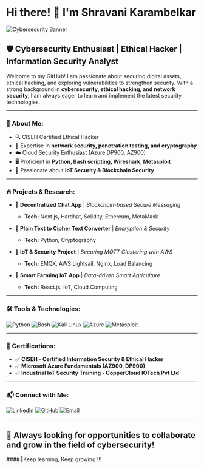 # Hi there! 👋 I'm Shravani Karambelkar

![Cybersecurity Banner](https://img.shields.io/badge/Cybersecurity-Ethical%20Hacking-red)

## 🛡️ Cybersecurity Enthusiast | Ethical Hacker | Information Security Analyst

Welcome to my GitHub! I am passionate about securing digital assets, ethical hacking, and exploring vulnerabilities to strengthen security. With a strong background in **cybersecurity, ethical hacking, and network security**, I am always eager to learn and implement the latest security technologies.

---

### 🔹 About Me:
- 🔍 CISEH Certified Ethical Hacker
- 🔗 Expertise in **network security, penetration testing, and cryptography**
- ☁️ Cloud Security Enthusiast (Azure DP900, AZ900)
- 🖥️ Proficient in **Python, Bash scripting, Wireshark, Metasploit**
- 🔄 Passionate about **IoT Security & Blockchain Security**

---

### 🔥 Projects & Research:
- **🔐 Decentralized Chat App** | *Blockchain-based Secure Messaging*
  - **Tech:** Next.js, Hardhat, Solidity, Ethereum, MetaMask

- **🔏 Plain Text to Cipher Text Converter** | *Encryption & Security*
  - **Tech:** Python, Cryptography

- **📡 IoT & Security Project** | *Securing MQTT Clustering with AWS*
  - **Tech:** EMQX, AWS Lightsail, Nginx, Load Balancing

- **🌿 Smart Farming IoT App** | *Data-driven Smart Agriculture*
  - **Tech:** React.js, IoT, Cloud Computing

---

### 🛠️ Tools & Technologies:
![Python](https://img.shields.io/badge/Python-3776AB?style=for-the-badge&logo=python&logoColor=white)
![Bash](https://img.shields.io/badge/Bash_Scripting-121011?style=for-the-badge&logo=gnu-bash&logoColor=white)
![Kali Linux](https://img.shields.io/badge/Kali_Linux-268BEE?style=for-the-badge&logo=kalilinux&logoColor=white)
![Azure](https://img.shields.io/badge/Azure-0078D4?style=for-the-badge&logo=microsoftazure&logoColor=white)
![Metasploit](https://img.shields.io/badge/Metasploit-005FCE?style=for-the-badge&logo=metasploit&logoColor=white)

---

### 📜 Certifications:
- ✅ **CISEH - Certified Information Security & Ethical Hacker**
- ✅ **Microsoft Azure Fundamentals (AZ900, DP900)**
- ✅ **Industrial IoT Security Training - CopperCloud IOTech Pvt Ltd**

---

### 📬 Connect with Me:
[![LinkedIn](https://img.shields.io/badge/LinkedIn-blue?style=flat&logo=linkedin)](https://www.linkedin.com/in/shravani-karambelkar-34b422231/) [![GitHub](https://img.shields.io/badge/GitHub-black?style=flat&logo=github)](https://github.com/shravaniiiii12) [![Email](https://img.shields.io/badge/Email-red?style=flat&logo=gmail)](mailto:shravanikarambelkar16@gmail.com)

---

🚀 Always looking for opportunities to collaborate and grow in the field of cybersecurity!
---
####🚀Keep learning, Keep growing !!!
